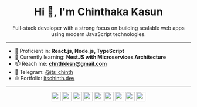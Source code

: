 <h1 align="center">Hi 👋, I'm Chinthaka Kasun</h1>

<p align="center">Full-stack developer with a strong focus on building scalable web apps using modern JavaScript technologies.</p>

---

- 🧠 Proficient in: **React.js, Node.js, TypeScript**
- 🌱 Currently learning: **NestJS with Microservices Architecture**
- 📫 Reach me: **chnthkksn@gmail.com**
- 💬 Telegram: [@its_chinth](https://t.me/Its_chinth)
- 🌐 Portfolio: [itschinth.dev](https://itschinth.dev)

---

<p align="center">
  <img src="https://img.shields.io/badge/React-61DAFB?style=for-the-badge&logo=react&logoColor=black" height="25"/>
  <img src="https://img.shields.io/badge/Node.js-339933?style=for-the-badge&logo=nodedotjs&logoColor=white" height="25"/>
  <img src="https://img.shields.io/badge/NestJS-E0234E?style=for-the-badge&logo=nestjs&logoColor=white" height="25"/>
  <img src="https://img.shields.io/badge/TypeScript-3178C6?style=for-the-badge&logo=typescript&logoColor=white" height="25"/>
  <img src="https://img.shields.io/badge/Express-000000?style=for-the-badge&logo=express&logoColor=white" height="25"/>
  <img src="https://img.shields.io/badge/MongoDB-47A248?style=for-the-badge&logo=mongodb&logoColor=white" height="25"/>
  <img src="https://img.shields.io/badge/AWS-232F3E?style=for-the-badge&logo=amazonaws&logoColor=white" height="25"/>
  <img src="https://img.shields.io/badge/Docker-2496ED?style=for-the-badge&logo=docker&logoColor=white" height="25"/>
  <img src="https://img.shields.io/badge/GitHub%20Actions-2088FF?style=for-the-badge&logo=githubactions&logoColor=white" height="25"/>
</p>
